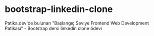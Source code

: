 # bootstrap-linkedin-clone
Patika.dev'de bulunan "Başlangıç Seviye Frontend Web Development Patikası" - Bootstrap dersi linkedin clone ödevi
